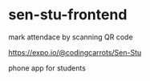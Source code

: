 # sen-stu-frontend  
mark attendace by scanning QR code 


https://expo.io/@codingcarrots/Sen-Stu

phone app for students  
